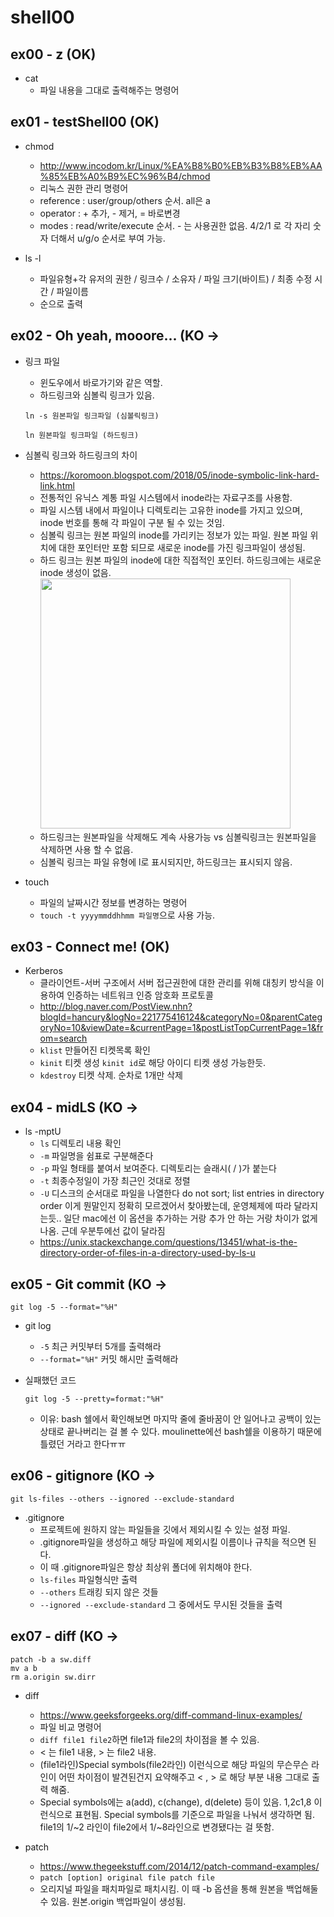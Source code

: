 # shell00

## ex00 - z (OK)

* cat
  - 파일 내용을 그대로 출력해주는 명령어

## ex01 - testShell00 (OK)

* chmod
  - <http://www.incodom.kr/Linux/%EA%B8%B0%EB%B3%B8%EB%AA%85%EB%A0%B9%EC%96%B4/chmod>
  - 리눅스 권한 관리 명령어
  - reference : user/group/others 순서. all은 a
  - operator : + 추가, - 제거, = 바로변경
  - modes : read/write/execute 순서. - 는 사용권한 없음. 4/2/1 로 각 자리 숫자 더해서 u/g/o 순서로 부여 가능.
 
* ls -l
  - 파일유형+각 유저의 권한 / 링크수 / 소유자 / 파일 크기(바이트) / 최종 수정 시간 / 파일이름
  - 순으로 출력

## ex02 - Oh yeah, mooore... (KO ->

* 링크 파일
  - 윈도우에서 바로가기와 같은 역할.
  - 하드링크와 심볼릭 링크가 있음.
  
  ```shell
  ln -s 원본파일 링크파일 (심볼릭링크)
  ```
  ```shell
  ln 원본파일 링크파일 (하드링크)
  ```
  
* 심볼릭 링크와 하드링크의 차이
  - <https://koromoon.blogspot.com/2018/05/inode-symbolic-link-hard-link.html>
  - 전통적인 유닉스 계통 파일 시스템에서 inode라는 자료구조를 사용함. 
  - 파일 시스템 내에서 파일이나 디렉토리는 고유한 inode를 가지고 있으며, inode 번호를 통해 각 파일이 구분 될 수 있는 것임.
  - 심볼릭 링크는 원본 파일의 inode를 가리키는 정보가 있는 파일. 원본 파일 위치에 대한 포인터만 포함 되므로 새로운 inode를 가진 링크파일이 생성됨.
  - 하드 링크는 원본 파일의 inode에 대한 직접적인 포인터. 하드링크에는 새로운 inode 생성이 없음. 
    <img src = "https://t1.daumcdn.net/cfile/tistory/215B143E56B6C9F72A" width = "400">
  - 하드링크는 원본파일을 삭제해도 계속 사용가능 vs 심볼릭링크는 원본파일을 삭제하면 사용 할 수 없음.
  - 심볼릭 링크는 파일 유형에 l로 표시되지만, 하드링크는 표시되지 않음.

* touch
  - 파일의 날짜시간 정보를 변경하는 명령어
  - ```touch -t yyyymmddhhmm 파일명```으로 사용 가능.
 
## ex03 - Connect me! (OK)

* Kerberos
  - 클라이언트-서버 구조에서 서버 접근권한에 대한 관리를 위해 대칭키 방식을 이용하여 인증하는 네트워크 인증 암호화 프로토콜
  - <http://blog.naver.com/PostView.nhn?blogId=hancury&logNo=221775416124&categoryNo=0&parentCategoryNo=10&viewDate=&currentPage=1&postListTopCurrentPage=1&from=search>
  - ```klist``` 만들어진 티켓목록 확인
  - ```kinit``` 티켓 생성 ```kinit id```로 해당 아이디 티켓 생성 가능한듯.
  - ```kdestroy``` 티켓 삭제. 순차로 1개만 삭제

## ex04 - midLS (KO -> 

* ls -mptU
  - ```ls``` 디렉토리 내용 확인
  - ```-m``` 파일명을 쉼표로 구분해준다
  - ```-p``` 파일 형태를 붙여서 보여준다. 디렉토리는 슬래시( / )가 붙는다
  - ```-t``` 최종수정일이 가장 최근인 것대로 정렬
  - ```-U``` 디스크의 순서대로 파일을 나열한다  do not sort; list entries in directory order 이게 뭔말인지 정확히 모르겠어서 찾아봤는데, 운영체제에 따라 달라지는듯.. 일단 mac에선 이 옵션을 추가하는 거랑 추가 안 하는 거랑 차이가 없게 나옴. 근데 우분투에선 값이 달라짐
  - <https://unix.stackexchange.com/questions/13451/what-is-the-directory-order-of-files-in-a-directory-used-by-ls-u>

## ex05 - Git commit (KO ->

```shell
git log -5 --format="%H"
```
* git log
  - ```-5``` 최근 커밋부터 5개를 출력해라
  - ```--format="%H"``` 커밋 해시만 출력해라
 
* 실패했던 코드
  ```shell
  git log -5 --pretty=format:"%H"
  ```
  - 이유: bash 쉘에서 확인해보면 마지막 줄에 줄바꿈이 안 일어나고 공백이 있는 상태로 끝나버리는 걸 볼 수 있다. moulinette에선 bash쉘을 이용하기 때문에 틀렸던 거라고 한다ㅠㅠ
 
## ex06 - gitignore (KO ->

```shell
git ls-files --others --ignored --exclude-standard
```
* .gitignore
  - 프로젝트에 원하지 않는 파일들을 깃에서 제외시킬 수 있는 설정 파일.
  - .gitignore파일을 생성하고 해당 파일에 제외시킬 이름이나 규칙을 적으면 된다.
  - 이 때 .gitignore파일은 항상 최상위 폴더에 위치해야 한다.
  - ```ls-files``` 파일형식만 출력
  - ```--others``` 트래킹 되지 않은 것들
  - ```--ignored --exclude-standard``` 그 중에서도 무시된 것들을 출력

## ex07 - diff (KO ->
```Shell
patch -b a sw.diff
mv a b
rm a.origin sw.dirr
```

* diff
  - <https://www.geeksforgeeks.org/diff-command-linux-examples/>
  - 파일 비교 명령어
  - ```diff file1 file2```하면 file1과 file2의 차이점을 볼 수 있음.
  - < 는 file1 내용, > 는 file2 내용.
  - (file1라인)Special symbols(file2라인) 이런식으로 해당 파일의 무슨무슨 라인이 어떤 차이점이 발견된건지 요약해주고 < , > 로 해당 부분 내용 그대로 출력 해줌.
  - Special symbols에는 a(add), c(change), d(delete) 등이 있음. 1,2c1,8 이런식으로 표현됨. Special symbols를 기준으로 파일을 나눠서 생각하면 됨. file1의 1/~2 라인이 file2에서 1/~8라인으로 변경됐다는 걸 뜻함.

* patch
  - <https://www.thegeekstuff.com/2014/12/patch-command-examples/>
  - ```patch [option] original file patch file```
  - 오리지널 파일을 패치파일로 패치시킴. 이 때 -b 옵션을 통해 원본을 백업해둘 수 있음. 원본.origin 백업파일이 생성됨.
